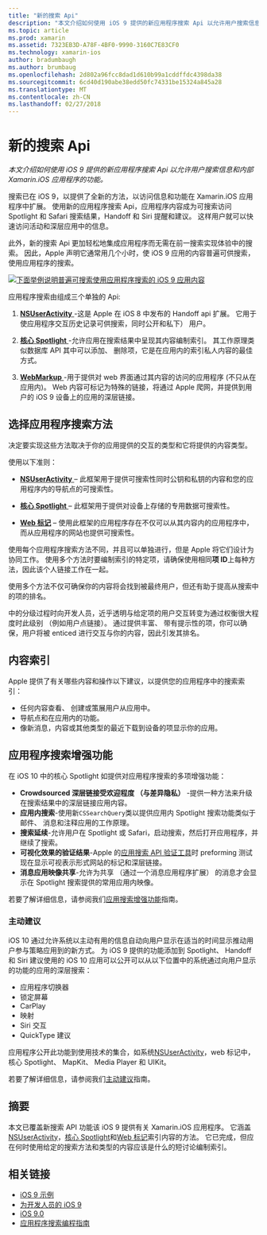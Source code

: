 ```yaml
---
title: "新的搜索 Api"
description: "本文介绍如何使用 iOS 9 提供的新应用程序搜索 Api 以允许用户搜索信息和内部 Xamarin.iOS 应用程序的功能。"
ms.topic: article
ms.prod: xamarin
ms.assetid: 7323EB3D-A78F-4BF0-9990-3160C7E83CF0
ms.technology: xamarin-ios
author: bradumbaugh
ms.author: brumbaug
ms.openlocfilehash: 2d802a96fcc8dad1d610b99a1cddffdc4398da38
ms.sourcegitcommit: 6cd40d190abe38edd50fc74331be15324a845a28
ms.translationtype: MT
ms.contentlocale: zh-CN
ms.lasthandoff: 02/27/2018
---
```

# <a name="new-search-apis"></a>新的搜索 Api

_本文介绍如何使用 iOS 9 提供的新应用程序搜索 Api 以允许用户搜索信息和内部 Xamarin.iOS 应用程序的功能。_

搜索已在 iOS 9，以提供了全新的方法，以访问信息和功能在 Xamarin.iOS 应用程序中扩展。 使用新的应用程序搜索 Api，应用程序内容成为可搜索访问 Spotlight 和 Safari 搜索结果，Handoff 和 Siri 提醒和建议。 这样用户就可以快速访问活动和深层应用中的信息。

此外，新的搜索 Api 更加轻松地集成应用程序而无需在前一搜索实现体验中的搜索。 因此，Apple 声明它通常用几个小时，使 iOS 9 应用的内容普遍可供搜索，使用应用程序的搜索。

[ ![](images/intro01.png "下面举例说明普遍可搜索使用应用程序搜索的 iOS 9 应用内容")](images/intro01.png)

应用程序搜索由组成三个单独的 Api:

1. [**NSUserActivity** ](nsuseractivity.md) -这是 Apple 在 iOS 8 中发布的 Handoff api 扩展。 它用于使应用程序交互历史记录可供搜索，同时公开和私下） 用户。

2. [**核心 Spotlight** ](corespotlight.md) -允许应用在搜索结果中呈现其内容编制索引。 其工作原理类似数据库 API 其中可以添加、 删除项，它是在应用内的索引私人内容的最佳方式。

3. [**WebMarkup** ](web-markup.md) -用于提供对 web 界面通过其内容的访问的应用程序 (不只从在应用内)。 Web 内容可标记为特殊的链接，将通过 Apple 爬网，并提供到用户的 iOS 9 设备上的应用的深层链接。

## <a name="selecting-an-app-search-approach"></a>选择应用程序搜索方法

决定要实现这些方法取决于你的应用提供的交互的类型和它将提供的内容类型。

使用以下准则：

- [**NSUserActivity** ](nsuseractivity.md) – 此框架用于提供可搜索性同时公钥和私钥的内容和您的应用程序内的导航点的可搜索性。

- [**核心 Spotlight** ](corespotlight.md) – 此框架用于提供对设备上存储的专用数据可搜索性。

- [**Web 标记**](web-markup.md) – 使用此框架的应用程序存在不仅可以从其内容内的应用程序中，而从应用程序的网站也提供可搜索性。

使用每个应用程序搜索方法不同，并且可以单独进行，但是 Apple 将它们设计为协同工作。 使用多个方法时要编制索引的特定项，请确保使用相同**项 ID**上每种方法，因此该个人链接工作在一起。

使用多个方法不仅可确保你的内容将会找到被最终用户，但还有助于提高从搜索中的项的排名。

中的分级过程时向开发人员，近乎透明与给定项的用户交互转变为通过权衡很大程度时此级别 （例如用户点链接）。
通过提供丰富、 带有提示性的项，你可以确保，用户将被 enticed 进行交互与你的内容，因此引发其排名。

## <a name="what-content-to-index"></a>内容索引

Apple 提供了有关哪些内容和操作以下建议，以提供您的应用程序中的搜索索引：

 - 任何内容查看、 创建或策展用户从应用中。
 - 导航点和在应用内的功能。
 - 像新消息，内容或其他类型的最近下载到设备的项显示你的应用。

## <a name="app-search-enhancements"></a>应用程序搜索增强功能

在 iOS 10 中的核心 Spotlight 如提供对应用程序搜索的多项增强功能：

- **Crowdsourced 深层链接受欢迎程度 （与差异隐私）** -提供一种方法来升级在搜索结果中的深层链接应用内容。
- **应用内搜索**-使用新`CSSearchQuery`类以提供应用内 Spotlight 搜索功能类似于邮件、 消息和注释应用的工作原理。
- **搜索延续**-允许用户在 Spotlight 或 Safari，启动搜索，然后打开应用程序，并继续了搜索。
- **可视化效果的验证结果**-Apple 的[应用搜索 API 验证工具](https://search.developer.apple.com/appsearch-validation-tool)时 preforming 测试现在显示可视表示形式网站的标记和深层链接。
- **消息应用映像共享**-允许为共享 （通过一个消息应用程序扩展） 的消息才会显示在 Spotlight 搜索提供的常用应用内映像。

若要了解详细信息，请参阅我们[应用搜索增强功能](~/ios/platform/search/app-search-enhancements.md)指南。

### <a name="proactive-suggestions"></a>主动建议

iOS 10 通过允许系统以主动有用的信息自动向用户显示在适当的时间显示推动用户参与策略应用到的新方式。 为 iOS 9 提供的功能添加到 Spotlight、 Handoff 和 Siri 建议使用的 iOS 10 应用可以公开可以从以下位置中的系统通过向用户显示的功能的应用的深层搜索：

- 应用程序切换器
- 锁定屏幕
- CarPlay
- 映射
- Siri 交互
- QuickType 建议 

应用程序公开此功能到使用技术的集合，如系统[NSUserActivity](https://developer.xamarin.com/api/type/Foundation.NSUserActivity/)，web 标记中，核心 Spotlight、 MapKit、 Media Player 和 UIKit。

若要了解详细信息，请参阅我们[主动建议](~/ios/platform/search/proactive-suggestions.md)指南。

## <a name="summary"></a>摘要

本文已覆盖新搜索 API 功能该 iOS 9 提供有关 Xamarin.iOS 应用程序。 它涵盖[NSUserActivity](nsuseractivity.md)，[核心 Spotlight](corespotlight.md)和[Web 标记](web-markup.md)索引内容的方法。 它已完成，但应在何时使用给定的搜索方法和类型的内容应该是什么的短讨论编制索引。



## <a name="related-links"></a>相关链接

- [iOS 9 示例](https://developer.xamarin.com/samples/ios/iOS9/)
- [为开发人员的 iOS 9](https://developer.apple.com/ios/pre-release/)
- [iOS 9.0](https://developer.apple.com/library/prerelease/ios/releasenotes/General/WhatsNewIniOS/Articles/iOS9.html)
- [应用程序搜索编程指南](https://developer.apple.com/library/prerelease/ios/documentation/General/Conceptual/AppSearch/index.html#//apple_ref/doc/uid/TP40016308)
